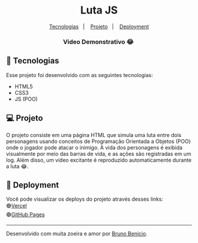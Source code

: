 <h1 align="center">Luta JS</h1>

<p align="center">
  <a href="#-tecnologias">Tecnologias</a>&nbsp;&nbsp;&nbsp;|&nbsp;&nbsp;&nbsp;
  <a href="#-projeto">Projeto</a>&nbsp;&nbsp;&nbsp;|&nbsp;&nbsp;&nbsp;
  <a href="#-projeto">Deployment</a>
</p>

<p align="center">
  <h3 align="center">Video Demonstrativo 😂&nbsp</h3>

</p>

## 🚀 Tecnologias

Esse projeto foi desenvolvido com as seguintes tecnologias:

- HTML5 
- CSS3
- JS (POO) 

## 💻 Projeto

O projeto consiste em uma página HTML que simula uma luta entre dois personagens usando conceitos de Programação Orientada a Objetos (POO) onde o jogador pode atacar o inimigo. A vida dos personagens é exibida visualmente por meio das barras de vida, e as ações são registradas em um log. Além disso, um vídeo excitante é reproduzido automaticamente durante a luta 😂. 

## 🔖 Deployment

Você pode visualizar os deploys do projeto através desses links:
<br>🟢[Vercel](https://projeto-luta-js.vercel.app/) 
<br>🟢[GitHub Pages](https://carecsnay.github.io/Projeto-Luta-JS/)

---

Desenvolvido com muita zoeira e amor por [Bruno Benicio](https://github.com/carecsnay).
